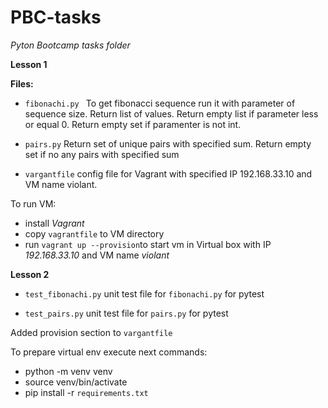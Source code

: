 # PBC-tasks


*Pyton Bootcamp tasks folder*

**Lesson 1**

**Files:**

- `fibonachi.py ` To get fibonacci sequence run it with parameter of sequence size. Return list of values. Return empty list if parameter less or equal 0. Return empty set if paramenter is not int.

- `pairs.py` Return set of unique pairs with specified sum. Return empty set if no any pairs with specified sum

- `vargantfile` config file for Vagrant with specified IP 192.168.33.10 and VM name violant. 

To run VM: 

- install _Vagrant_ 
- copy `vagrantfile` to VM directory
- run `vagrant up --provision`to start vm in Virtual box with IP _192.168.33.10_ and VM name _violant_

**Lesson 2**

- `test_fibonachi.py` unit test file for `fibonachi.py` for pytest

- `test_pairs.py` unit test file for `pairs.py` for pytest

Added provision section to `vargantfile`

To prepare virtual env execute next commands:
- python -m venv venv
- source venv/bin/activate
- pip install -r `requirements.txt`



